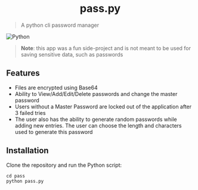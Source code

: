 <h1 align="center">pass.py</h1>

> A python cli password manager

![Python](https://img.shields.io/badge/python-3670A0?style=flat&logo=python&logoColor=ffdd54)

> **Note**: this app was a fun side-project and is not meant to be used for saving sensitive data, such as passwords

## Features

- Files are encrypted using Base64
- Ability to View/Add/Edit/Delete passwords and change the master password
- Users without a Master Password are locked out of the application after 3 failed tries
- The user also has the ability to generate random passwords while adding new entries. The user can choose the length and characters used to generate this password

## Installation

Clone the repository and run the Python script:

```
cd pass
python pass.py
```
